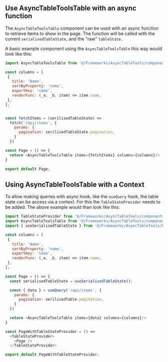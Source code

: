 ## Use AsyncTableToolsTable with an async function

The `AsyncTableToolsTable` component can be used with an async function to retrieve items to show in the page.
The function will be called with the current `serialisedTableState`, and the "raw" `tableState`.

A basic example component using the `AsyncTableToolsTable` this way would look like this:

```js
import AsyncTableToolsTable from '@/Frameworks/AsyncTableTools/components/AsyncTableToolsTable';

const columns = [
 {
   title: 'Name',
   sortByProperty: 'name',
   exportKey: 'name',
   renderFunc: (_a, _b, item) => item.name,
 },
];


const fetchItems = (serilisedTableState) =>
  fetch('/api/items', {
    params: {
      pagination: serilisedTableState.pagination,
    }
  })

const Page = () => {
  return <AsyncTableToolsTable items={fetchItems} columns={columns}/>
}

export default Page;
```

## Using AsyncTableToolsTable with a Context

To allow making queries with async hook, like the `useQuery` hook, the table state can be access via a context.
For this the `TableStateProvider` needs to be added. The above example would than look like this:


```js
import TableStateProvider from '@/Frameworks/AsyncTableTools/components/TableStateProvider';
import AsyncTableToolsTable from '@/Frameworks/AsyncTableTools/components/AsyncTableToolsTable';
import { useSerialisedTableState } from '@/Frameworks/AsyncTableTools/hooks/useTableState';

const columns = [
 {
   title: 'Name',
   sortByProperty: 'name',
   exportKey: 'name',
   renderFunc: (_a, _b, item) => item.name,
 },
];

const Page = () => {
  const serialisedTableState = useSerialisedTableState();

  const { data } = useQuery('/api/items', {
    params: {
      pagination: serilisedTable.pagination,
    }
  })

  return <AsyncTableToolsTable items={data} columns={columns}/>
}

const PageWithTableStateProvider = () =>
  <TableStateProvider>
    <Page />
  </TableStateProvider>

export default PageWithTableStateProvider;
```
